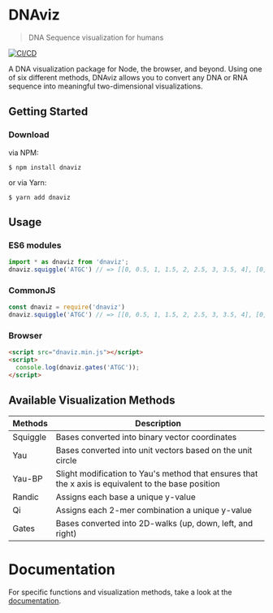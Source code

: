 # DNAviz

> DNA Sequence visualization for humans

[![CI/CD](https://github.com/IQTLabs/dnaviz/workflows/CI/CD/badge.svg)](https://github.com/IQTLabs/dnaviz/actions)

A DNA visualization package for Node, the browser, and beyond.
Using one of six different methods, DNAviz allows you to convert any DNA or RNA sequence into meaningful two-dimensional visualizations.

## Getting Started

### Download

via NPM:

```
$ npm install dnaviz
```

or via Yarn:

```
$ yarn add dnaviz
```

## Usage

### ES6 modules

```Typescript
import * as dnaviz from 'dnaviz';
dnaviz.squiggle('ATGC') // => [[0, 0.5, 1, 1.5, 2, 2.5, 3, 3.5, 4], [0, 0.5, 0, -0.5, -1, -0.5, 0, -0.5, 0]]
```

### CommonJS

```Typescript
const dnaviz = require('dnaviz')
dnaviz.squiggle('ATGC') // => [[0, 0.5, 1, 1.5, 2, 2.5, 3, 3.5, 4], [0, 0.5, 0, -0.5, -1, -0.5, 0, -0.5, 0]]
```

### Browser

```html
<script src="dnaviz.min.js"></script>
<script>
  console.log(dnaviz.gates('ATGC'));
</script>
```

## Available Visualization Methods

| Methods  | Description                                                                                         |
| -------- | --------------------------------------------------------------------------------------------------- |
| Squiggle | Bases converted into binary vector coordinates                                                      |
| Yau      | Bases converted into unit vectors based on the unit circle                                          |
| Yau-BP   | Slight modification to Yau's method that ensures that the x axis is equivalent to the base position |
| Randic   | Assigns each base a unique y-value                                                                  |
| Qi       | Assigns each 2-mer combination a unique y-value                                                     |
| Gates    | Bases converted into 2D-walks (up, down, left, and right)                                           |

# Documentation

For specific functions and visualization methods, take a look at the [documentation](https://iqtlabs.github.io/dnaviz/modules/_dnaviz_.html).

